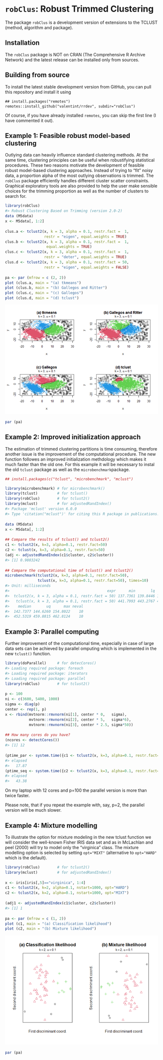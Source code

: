 
<!-- README.md is generated from README.Rmd. Please edit that file -->

# `robClus`: Robust Trimmed Clustering

The package `robClus` is a development version of extensions to the
TCLUST (method, algorithm and package).

## Installation

The `robClus` package is NOT on CRAN (The Comprehensive R Archive
Network) and the latest release can be installed only from sources.

## Building from source

To install the latest stable development version from GitHub, you can
pull this repository and install it using

    ## install.packages("remotes")
    remotes::install_github("valentint/rrdev", subdir="robClus")

Of course, if you have already installed `remotes`, you can skip the
first line (I have commented it out).

## Example 1: Feasible robust model-based clustering

Outlying data can heavily influence standard clustering methods. At the
same time, clustering principles can be useful when robustifying
statistical procedures. These two reasons motivate the development of
feasible robust model-based clustering approaches. Instead of trying to
“fit” noisy data, a proportion alpha of the most outlying observations
is trimmed. The `robClus` package efficiently handles different cluster
scatter constraints. Graphical exploratory tools are also provided to
help the user make sensible choices for the trimming proportion as well
as the number of clusters to search for.

``` r
library(robClus)
#> Robust Clustering Based on Trimming (version 2.0-2)
data (M5data)
x <- M5data[, 1:2]

clus.a <- tclust2(x, k = 3, alpha = 0.1, restr.fact =  1,
                  restr = "eigen", equal.weights = TRUE)
clus.b <- tclust2(x, k = 3, alpha = 0.1, restr.fact =  1,
                   equal.weights = TRUE)
clus.c <- tclust2(x, k = 3, alpha = 0.1, restr.fact =  1,
                  restr = "deter", equal.weights = TRUE)
clus.d <- tclust2(x, k = 3, alpha = 0.1, restr.fact = 50,
                  restr = "eigen", equal.weights = FALSE)

pa <- par (mfrow = c (2, 2))
plot (clus.a, main = "(a) tkmeans")
plot (clus.b, main = "(b) Gallegos and Ritter")
plot (clus.c, main = "(c) Gallegos")
plot (clus.d, main = "(d) tclust")
```

![](README-example-1-1.png)<!-- -->

``` r
par (pa)
```

## Example 2: Improved initialization approach

The estimation of trimmed clustering partitions is time consuming,
therefore another issue is the improvement of the computational
procedure. The new function followes an improved initialization
methdology which makes it much faster than the old one. For this example
it will be necessary to instal the old `tclust` package as well as the
`microbenchmark`package.

``` r
## install.packages(c("tclust", "microbenchmark", "mclust")
```

``` r
library(microbenchmark) # for microbenchmark()
library(tclust)         # for tclust()
library(robClus)        # for tclust2()
library(mclust)         # for adjustedRandIndex()
#> Package 'mclust' version 6.0.0
#> Type 'citation("mclust")' for citing this R package in publications.

data (M5data)
x <- M5data[, 1:2]

## Compare the results of tclust() and tclust2()
c1 <- tclust2(x, k=3, alpha=0.1, restr.fact=50)
c2 <- tclust(x, k=3, alpha=0.1, restr.fact=50)
(adj <- adjustedRandIndex(c1$cluster, c2$cluster))
#> [1] 0.9803242

## Compare the computational time of tclust() and tclust2()
microbenchmark(tclust2(x, k=3, alpha=0.1, restr.fact=50),
               tclust(x, k=3, alpha=0.1, restr.fact=50), times=10)
#> Unit: milliseconds
#>                                             expr      min       lq     mean
#>  tclust2(x, k = 3, alpha = 0.1, restr.fact = 50) 137.7361 139.8446 143.1430
#>   tclust(x, k = 3, alpha = 0.1, restr.fact = 50) 441.7993 443.2767 451.7707
#>    median       uq      max neval
#>  142.7377 144.6260 154.8022    10
#>  452.5319 459.8815 462.8124    10
```

## Example 3: Parallel computing

Further improvement of the computational time, especially in case of
large data sets can be achieved by parallel omputing which is
implemented in the new `tclust()` function.

``` r
library(doParallel)     # for detecCores()
#> Loading required package: foreach
#> Loading required package: iterators
#> Loading required package: parallel
library(robClus)        # for tclust2()

p <- 100
ni <- c(3600, 5400, 1000)
sigma <- diag(p)
center <- rep(1, p)
x <- rbind(mvtnorm::rmvnorm(ni[1], center * 0,   sigma),
           mvtnorm::rmvnorm(ni[2], center * 5,   sigma*6),
           mvtnorm::rmvnorm(ni[3], center * 2.5, sigma*50))

## How many cores do you have?
(ncores <- detectCores())
#> [1] 12

(ptime_par <- system.time({c1 <- tclust2(x, k=3, alpha=0.1, restr.fact=50, parallel=TRUE)})[3])
#> elapsed 
#>   17.87
(ptime_seq <- system.time({c2 <- tclust2(x, k=3, alpha=0.1, restr.fact=50, parallel=FALSE)})[3])
#> elapsed 
#>   43.38
```

On my laptop with 12 cores and p=100 the parallel version is more than
twice faster.

Please note, that if you repeat the example with, say, p=2, the parallel
version will be much slower.

## Example 4: Mixture modelling

To illustrate the option for mixture modeling in the new tclust function
we will consider the well-known Fisher IRIS data set and as in McLachlan
and peel (2000) will try to model only the “virginica” class. The
mixture modelling option is selected by setting `opt="MIXT"`
(alternative to `opt="HARD"` which is the default).

``` r
library(robClus)        # for tclust2()
library(mclust)         # for adjustedRandIndex()    

x <- iris[iris[,5]=="virginica", 1:4]
c1 <- tclust2(x, k=2, alpha=0.1, nstart=1000, opt="HARD")
c2 <- tclust2(x, k=2, alpha=0.1, nstart=1000, opt="MIXT")

(adj1 <- adjustedRandIndex(c1$cluster, c2$cluster))
#> [1] 1

pa <- par (mfrow = c (1, 2))
plot (c1, main = "(a) Classification likelihood")
plot (c2, main = "(b) Mixture likelihood")
```

![](README-example-4-1.png)<!-- -->

``` r
par (pa)
```
